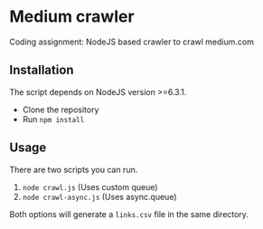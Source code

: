 # Medium crawler
Coding assignment: NodeJS based crawler to crawl medium.com

## Installation
The script depends on NodeJS version >=6.3.1.

* Clone the repository
* Run `npm install`

## Usage
There are two scripts you can run.

1. `node crawl.js` (Uses custom queue)
2. `node crawl-async.js` (Uses async.queue)

Both options will generate a `links.csv` file in the same directory.
